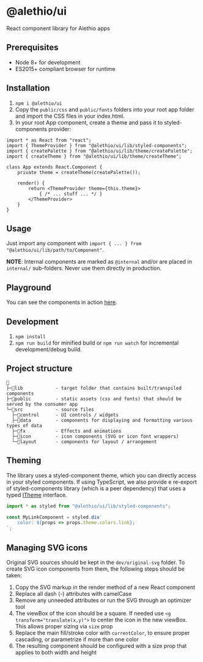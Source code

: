 # @alethio/ui

React component library for Alethio apps

## Prerequisites

- Node 8+ for development
- ES2015+ compliant browser for runtime

## Installation

1. `npm i @alethio/ui`
2. Copy the `public/css` and `public/fonts` folders into your root app folder and import the CSS files in your index.html.
3. In your root App component, create a theme and pass it to styled-components provider:

```tsx
import * as React from "react";
import { ThemeProvider } from "@alethio/ui/lib/styled-components";
import { createPalette } from "@alethio/ui/lib/theme/createPalette";
import { createTheme } from "@alethio/ui/lib/theme/createTheme";

class App extends React.Component {
    private theme = createTheme(createPalette());

    render() {
        return <ThemeProvider theme={this.theme}>
            { /* ... stuff ... */ }
        </ThemeProvider>
    }
}
```

## Usage

Just import any component with `import { ... } from "@alethio/ui/lib/path/to/Component"`.

**NOTE**: Internal components are marked as `@internal` and/or are placed in `internal/` sub-folders. Never use them directly in production.

## Playground

You can see the components in action [here](https://alethio.github.io/ui).

## Development

1. `npm install`
2. `npm run build` for minified build or `npm run watch` for incremental development/debug build.

## Project structure
```
📁
├─📁lib            - target folder that contains built/transpiled components
├─📁public         - static assets (css and fonts) that should be served by the consumer app
└─📁src            - source files
  ├─📁control      - UI controls / widgets
  ├─📁data         - components for displaying and formatting various types of data
  ├─📁fx           - Effects and animations
  ├─📁icon         - icon components (SVG or icon font wrappers)
  └─📁layout       - components for layout / arrangement
```

## Theming

The library uses a styled-component theme, which you can directly access in your styled components. If using TypeScript, we also provide e re-export of styled-components library (which is a peer dependency) that uses a typed [ITheme](./src/theme/ITheme.ts) interface.

```ts
import * as styled from "@alethio/ui/lib/styled-components";

const MyLinkComponent = styled.div`
    color: ${props => props.theme.colors.link};
`;
```

## Managing SVG icons

Original SVG sources should be kept in the `dev/original-svg` folder. To create SVG icon components from them, the following steps should be taken:

1. Copy the SVG markup in the render method of a new React component
2. Replace all dash (-) attributes with camelCase
3. Remove any unneeded attributes or run the SVG through an optimizer tool
4. The viewBox of the icon should be a square. If needed use `<g transform="translate(x,y)">` to center the icon in the new viewBox. This allows proper sizing via `size` prop
5. Replace the main fill/stroke color with `currentColor`, to ensure proper cascading, or parametrize if more than one color
6. The resulting component should be configured with a size prop that applies to both width and height
